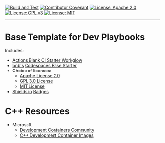 [![Build and Test](https://github.com/devplaybooks/.baseline/actions/workflows/CI.yml/badge.svg)](https://github.com/devplaybooks/.baseline/actions/workflows/CI.yml)
[![Contributor Covenant](https://img.shields.io/badge/Contributor%20Covenant-2.1-4baaaa.svg)](CODE_OF_CONDUCT.md)
[![License: Apache 2.0](https://img.shields.io/badge/license-Apache%202.0-blue?style=flat-square)](LICENSE-APACHE)
[![License: GPL v3](https://img.shields.io/badge/License-GPLv3-blue.svg)](LICENSE-GPLv3)
[![License: MIT](https://img.shields.io/badge/license-MIT-blue?style=flat-square)](LICENSE-MIT)

---

# Base Template for Dev Playbooks

Includes:

* [Actions Blank CI Starter Workglow](https://github.com/actions/starter-workflows/blob/main/ci/blank.yml)
* [bnb's](https://github.com/bnb) [Codespaces Base Starter](https://github.com/codespaces-examples/base)
* Choice of licenses:
    * [Apache License 2.0](https://www.apache.org/licenses/LICENSE-2.0)
    * [GPL 3.0 License](https://www.gnu.org/licenses/gpl-3.0.en.html)
    * [MIT License](https://opensource.org/license/mit/)
* [Shields.io](https://shields.io/) [Badges](https://github.com/badges/shields)

# C++ Resources

* Microsoft
    * [Development Containers Community](https://github.com/devcontainers)  
    * [C++ Development Container Images](https://mcr.microsoft.com/en-us/product/devcontainers/cpp/tags)
